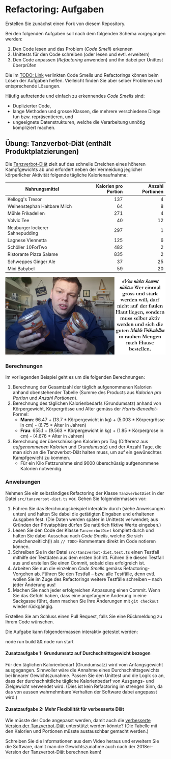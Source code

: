 # Refactoring: Aufgaben

Erstellen Sie zunächst einen Fork von diesem Repository.

Bei den folgenden Aufgaben soll nach dem folgenden Schema vorgegangen werden:

1. Den Code lesen und das Problem (_Code Smell_) erkennen
2. Unittests für den Code schreiben (oder lesen und evtl. erweitern)
3. Den Code anpassen (_Refactoring_ anwenden) und ihn dabei per Unittest überprüfen

Die im [TODO: Link]() verlinkten Code Smells und Refactorings können beim
Lösen der Aufgaben helfen. Vielleicht finden Sie aber selber Probleme und
entsprechende Lösungen.

Häufig auftretende und einfach zu erkennendes _Code Smells_ sind:

- Duplizierter Code,
- lange Methoden und grosse Klassen, die mehrere verschiedene Dinge tun bzw.
  repräsentieren, und
- ungeeignete Datenstrukturen, welche die Verarbeitung unnötig kompliziert
  machen.

## Übung: Tanzverbot-Diät (enthält Produktplatzierungen)

Die [Tanzverbot-Diät](https://www.youtube.com/watch?v=2LvdqYB0E74) zielt auf
das schnelle Erreichen eines höheren Kampfgewichts ab und erfordert neben der
Vermeidung jeglicher körperlicher Aktivität folgende tägliche Kalorienaufnahme:

| Nahrungsmittel                  | Kalorien pro Portion | Anzahl Portionen |
|---------------------------------|---------------------:|-----------------:|
| Kellogg's Tresor                |                  137 |                4 |
| Weihenstephan Haltbare Milch    |                   64 |                8 |
| Mühle Frikadellen               |                  271 |                4 |
| Volvic Tee                      |                   40 |               12 |
| Neuburger lockerer Sahnepudding |                  297 |                1 |
| Lagnese Viennetta               |                  125 |                6 |
| Schöller 10ForTwo               |                  482 |                2 |
| Ristorante Pizza Salame         |                  835 |                2 |
| Schweppes Ginger Ale            |                   37 |               25 |
| Mini Babybel                    |                   59 |               20 |

![Von nichts kommt nichts!](pics/tanzverbot.png)

### Berechnungen

Im vorliegenden Beispiel geht es um die folgenden Berechnungen:

1. Berechnung der Gesamtzahl der täglich aufgenommenen Kalorien anhand
   obenstehender Tabelle (Summe des Products aus _Kalorien pro Portion_ und
   _Anzahl Portionen_).
1. Berechnung des täglichen Kalorienbedarfs (Grundumsatz) anhand von
   Körpergewicht, Körpergrösse und Alter gemäss der _Harris-Benedict_-Formel:
    - **Mann**: 66.47 + (13.7 * Körpergewicht in kg) + (5.003 * Körpergrösse in cm) -
      (6.75 * Alter in Jahren)
    - **Frau**: 655.1 + (9.563 * Körpergewicht in kg) + (1.85 * Körpergrose in cm) -
      (4.676 * Alter in Jahren)
1. Berechnung der überschüssigen Kalorien pro Tag (Differenz aus _aufgenommenen
Kalorien_ und _Grundumsatz_) und der Anzahl Tage, die man sich an die
Tanzverbot-Diät halten muss, um auf ein gewünschtes Kampfgewicht zu kommen.
    - Für ein Kilo Fettzunahme sind 9000 überschüssig aufgenommene Kalorien
      notwendig.

### Anweisungen

Nehmen Sie ein selbständiges Refactoring der Klasse `TanzverbotDiet` in der
Datei `src/tanzverbot-diet.ts` vor. Gehen Sie folgendermassen vor:

1. Führen Sie das Berchnungsbeispiel interaktiv durch (siehe Anweisungen unten)
   und halten Sie dabei die getätigten Eingaben und erhaltenen Ausgaben fest.
   (Die Daten werden später in Unittests verwendet; aus Gründen der Privatsphäre
   dürfen Sie natürlich fiktive Werte eingeben.)
1. Lesen Sie den Code der Klasse `TanzverbotDiet` komplett durch und halten Sie
   dabei Ausschau nach _Code Smells_, welche Sie sich zwischenzeitlich(!) als
   `// TODO`-Kommentare direkt im Code notieren können.
1. Schreiben Sie in der Datei `src/tanzverbot-diet.test.ts` einen Testfall
   mithilfe der Testdaten aus dem ersten Schritt. Führen Sie diesen Testfall aus
   und erstellen Sie einen Commit, sobald dies erfolgreich ist.
1. Arbeiten Sie nun die einzelnen _Code Smells_ gemäss Refactoring-Vorgehen ab.
   Führen Sie den Testfall – bzw. alle Testfälle, denn evtl. wollen Sie im Zuge
   des Refactorings weitere Testfälle schreiben – nach jeder Änderung aus!
1. Machen Sie nach jeder erfolgreichen Anpassung einen Commit. Wenn Sie das
   Gefühl haben, dass eine angefangene Änderung in eine Sackgasse führt, dann
   machen Sie Ihre Änderungen mit `git checkout` wieder rückgängig.

Erstellen Sie am Schluss einen Pull Request, falls Sie eine Rückmeldung zu Ihrem
Code wünschen.

Die Aufgabe kann folgendermassen interaktiv getestet werden:

   node run build && node run start

#### Zusatzaufgabe 1: Grundumsatz auf Durchschnittsgewicht bezogen

Für den täglichen Kalorienbedarf (Grundumsatz) wird vom Anfangsgewicht
ausgegangen. Sinnvoller wäre die Annahme eines Durchschnittsgewichts bei
linearer Gewichtszunahme. Passen Sie den Unittest und die Logik so an, dass der
durchschnittliche tägliche Kalorienbedarf von Ausgangs- und Zielgewicht
verwendet wird. (Dies ist kein Refactoring im strengen Sinn, da das von aussen
wahrnehmbare Verhalten der Software dabei angepasst wird.)

#### Zusatzaufgabe 2: Mehr Flexibilität für verbesserte Diät

Wie müsste der Code angepasst werden, damit auch die [verbesserte Version der
Tanzverbot-Diät](https://www.youtube.com/watch?v=7xDmgGV3gS0) unterstützt werden
könnte? (Die Tabelle mit den Kalorien und Portionen müsste austauschbar gemacht
werden.)

Schreiben Sie die Informationen aus dem Video heraus und erweitern Sie die
Software, damit man die Gewichtszunahme auch nach der 2018er-Version der
Tanzverbot-Diät berechnen kann!
